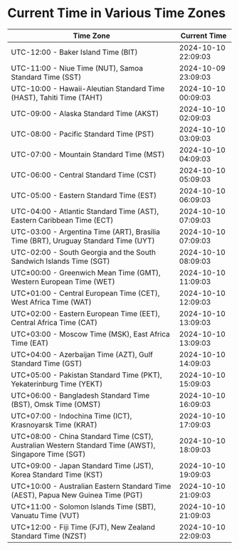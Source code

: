 # Current Time in Various Time Zones

| Time Zone | Current Time |
|-----------|--------------|
| UTC-12:00 - Baker Island Time (BIT) | 2024-10-10 22:09:03 |
| UTC-11:00 - Niue Time (NUT), Samoa Standard Time (SST) | 2024-10-09 23:09:03 |
| UTC-10:00 - Hawaii-Aleutian Standard Time (HAST), Tahiti Time (TAHT) | 2024-10-10 00:09:03 |
| UTC-09:00 - Alaska Standard Time (AKST) | 2024-10-10 02:09:03 |
| UTC-08:00 - Pacific Standard Time (PST) | 2024-10-10 03:09:03 |
| UTC-07:00 - Mountain Standard Time (MST) | 2024-10-10 04:09:03 |
| UTC-06:00 - Central Standard Time (CST) | 2024-10-10 05:09:03 |
| UTC-05:00 - Eastern Standard Time (EST) | 2024-10-10 06:09:03 |
| UTC-04:00 - Atlantic Standard Time (AST), Eastern Caribbean Time (ECT) | 2024-10-10 07:09:03 |
| UTC-03:00 - Argentina Time (ART), Brasília Time (BRT), Uruguay Standard Time (UYT) | 2024-10-10 07:09:03 |
| UTC-02:00 - South Georgia and the South Sandwich Islands Time (SGT) | 2024-10-10 08:09:03 |
| UTC±00:00 - Greenwich Mean Time (GMT), Western European Time (WET) | 2024-10-10 11:09:03 |
| UTC+01:00 - Central European Time (CET), West Africa Time (WAT) | 2024-10-10 12:09:03 |
| UTC+02:00 - Eastern European Time (EET), Central Africa Time (CAT) | 2024-10-10 13:09:03 |
| UTC+03:00 - Moscow Time (MSK), East Africa Time (EAT) | 2024-10-10 13:09:03 |
| UTC+04:00 - Azerbaijan Time (AZT), Gulf Standard Time (GST) | 2024-10-10 14:09:03 |
| UTC+05:00 - Pakistan Standard Time (PKT), Yekaterinburg Time (YEKT) | 2024-10-10 15:09:03 |
| UTC+06:00 - Bangladesh Standard Time (BST), Omsk Time (OMST) | 2024-10-10 16:09:03 |
| UTC+07:00 - Indochina Time (ICT), Krasnoyarsk Time (KRAT) | 2024-10-10 17:09:03 |
| UTC+08:00 - China Standard Time (CST), Australian Western Standard Time (AWST), Singapore Time (SGT) | 2024-10-10 18:09:03 |
| UTC+09:00 - Japan Standard Time (JST), Korea Standard Time (KST) | 2024-10-10 19:09:03 |
| UTC+10:00 - Australian Eastern Standard Time (AEST), Papua New Guinea Time (PGT) | 2024-10-10 21:09:03 |
| UTC+11:00 - Solomon Islands Time (SBT), Vanuatu Time (VUT) | 2024-10-10 21:09:03 |
| UTC+12:00 - Fiji Time (FJT), New Zealand Standard Time (NZST) | 2024-10-10 22:09:03 |
